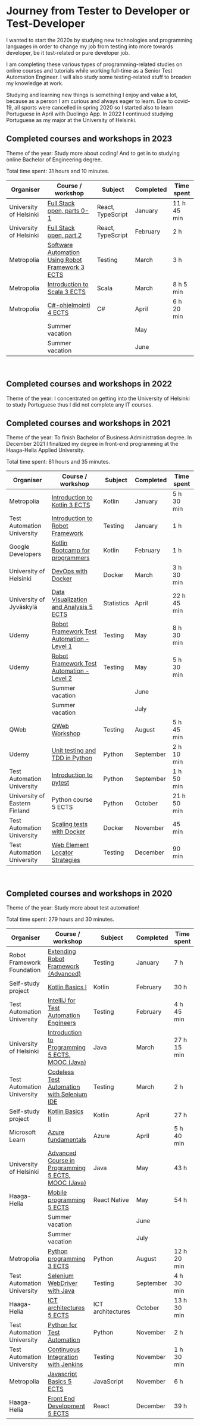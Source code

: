 # Journey from Tester to Developer or Test-Developer

I wanted to start the 2020s by studying new technologies and programming languages in order to change my job from testing into more towards developer, be it test-related or pure developer job.

I am completing these various types of programming-related studies on online courses and tutorials while working full-time as a Senior Test Automation Engineer. I will also study some testing-related stuff to broaden my knowledge at work.

Studying and learning new things is something I enjoy and value a lot, because as a person I am curious and always eager to learn. Due to covid-19, all sports were cancelled in spring 2020 so I started also to learn Portuguese in April with Duolingo App. In 2022 I continued studying Portuguese as my major at the University of Helsinki.

## Completed courses and workshops in 2023

Theme of the year: Study more about coding! And to get in to studying online Bachelor of Engineering degree.

Total time spent: 31 hours and 10 minutes.

| Organiser | Course / workshop        | Subject | Completed | Time spent |
| -------------------- | ------------- | ----- | ------------- | ---------- |
| University of Helsinki | [Full Stack open, parts 0-1](https://fullstackopen.com/) | React, TypeScript | January | 11 h 45 min |
| University of Helsinki | [Full Stack open, part 2](https://fullstackopen.com/) | React, TypeScript | February | 2 h |
| Metropolia | [Software Automation Using Robot Framework 3 ECTS](https://campusonline.fi/course/software-automation-using-robot-framework/) | Testing | March | 3 h |
| Metropolia | [Introduction to Scala 3 ECTS](https://campusonline.fi/course/introduction-to-scala/) | Scala | March | 8 h 5 min |
| Metropolia | [C#-ohjelmointi 4 ECTS](https://campusonline.fi/course/c-ohjelmointi-2/) | C# | April | 6 h 20 min |
| | Summer vacation | | May | |
| | Summer vacation | | June | |

&nbsp;&nbsp;

## Completed courses and workshops in 2022

Theme of the year: I concentrated on getting into the University of Helsinki to study Portuguese thus I did not complete any IT courses.
&nbsp;&nbsp;

## Completed courses and workshops in 2021

Theme of the year: To finish Bachelor of Business Administration degree. In December 2021 I finalized my degree in front-end programming at the Haaga-Helia Applied University.

Total time spent: 81 hours and 35 minutes.

| Organiser | Course / workshop        | Subject | Completed | Time spent |
| -------------------- | ------------- | ----- | ------------- | ---------- |
| Metropolia | [Introduction to Kotlin 3 ECTS](https://campusonline.fi/en/course/kotlin/) | Kotlin | January | 5 h 30 min |
| Test Automation University | [Introduction to Robot Framework](https://testautomationu.applitools.com/robot-framework-refresh/) | Testing | January | 1 h |
| Google Developers | [Kotlin Bootcamp for programmers](https://developer.android.com/codelabs/kotlin-bootcamp-welcome#0) | Kotlin | February | 1 h |
| University of Helsinki | [DevOps with Docker](https://devopswithdocker.com/) | Docker | March | 3 h 30 min |
| University of Jyväskylä | [Data Visualization and Analysis 5 ECTS](https://opinto-opas.jyu.fi/2021/fi/opintojakso/tilp2400/) | Statistics | April | 22 h 45 min |
| Udemy | [Robot Framework Test Automation - Level 1](https://www.udemy.com/course/robot-framework-level-1/) | Testing | May | 8 h 30 min |
| Udemy | [Robot Framework Test Automation - Level 2](https://www.udemy.com/course/robot-framework-2/) | Testing | May | 5 h 30 min |
| | Summer vacation | | June | |
| | Summer vacation | | July | |
| QWeb | [QWeb Workshop](https://github.com/qentinelqi/qweb_workshop) | Testing | August | 5 h 45 min |
| Udemy | [Unit testing and TDD in Python](https://www.udemy.com/course/unit-testing-and-tdd-in-python/) | Python | September | 2 h 10 min |
| Test Automation University | [Introduction to pytest](https://testautomationu.applitools.com/pytest-tutorial/) | Python | September | 1 h 50 min |
| University of Eastern Finland | Python course 5 ECTS | Python | October | 21 h 50 min |
| Test Automation University | [Scaling tests with Docker](https://testautomationu.applitools.com/scaling-tests-with-docker/) | Docker | November | 45 min |
| Test Automation University | [Web Element Locator Strategies](https://testautomationu.applitools.com/web-element-locator-strategies/) | Testing | December | 90 min |

&nbsp;&nbsp;

## Completed courses and workshops in 2020

Theme of the year: Study more about test automation!

Total time spent: 279 hours and 30 minutes.

| Organiser | Course / workshop        | Subject | Completed | Time spent |
| -------------------- | ------------- | ----- | ------------- | ---------- |
| Robot Framework Foundation | [Extending Robot Framework (Advanced)](https://robocon.io/#extending-robot-framework-(advanced)-[sold-out])| Testing | January | 7 h |
| Self-study project |[Kotlin Basics I](https://github.com/teijatestaaja/kotlin-self-study) | Kotlin | February | 30 h |
| Test Automation University | [IntelliJ for Test Automation Engineers](https://testautomationu.applitools.com/intellij/) | Testing | February | 4 h 45 min |
| University of Helsinki | [Introduction to Programming 5 ECTS, MOOC (Java)](https://ohjelmointi-20.mooc.fi/) | Java | March | 27 h 15 min |
| Test Automation University | [Codeless Test Automation with Selenium IDE](https://testautomationu.applitools.com/codeless-test-automation-with-selenium-ide/) | Testing | March | 2 h |
| Self-study project | [Kotlin Basics II](https://github.com/teijatestaaja/kotlin-self-study) | Kotlin | April | 27 h |
| Microsoft Learn | [Azure fundamentals](https://docs.microsoft.com/fi-fi/learn/paths/azure-fundamentals/) | Azure | April | 5 h 40 min |
| University of Helsinki | [Advanced Course in Programming 5 ECTS, MOOC (Java)](https://ohjelmointi-20.mooc.fi/) | Java | May | 43 h |
| Haaga-Helia | [Mobile programming 5 ECTS](https://opinto-opas.haaga-helia.fi/course_unit/SWD4TN021) | React Native | May | 54 h |
| | Summer vacation | | June | |
| | Summer vacation | | July | |
| Metropolia | [Python programming 3 ECTS](https://campusonline.fi/course/python-programming/) | Python | August | 12 h 20 min |
| Test Automation University | [Selenium WebDriver with Java](https://testautomationu.applitools.com/selenium-webdriver-tutorial-java/) | Testing | September | 4 h 30 min |
| Haaga-Helia | [ICT architectures 5 ECTS](https://opinto-opas.haaga-helia.fi/course_unit/BIG4TA023) | ICT architectures | October | 13 h 30 min |
| Test Automation University | [Python for Test Automation](https://testautomationu.applitools.com/python-tutorial/) | Python | November | 2 h |
| Test Automation University | [Continuous Integration with Jenkins](https://testautomationu.applitools.com/jenkins-tutorial/) | Testing | November | 1 h 30 min |
| Metropolia | [Javascript Basics 5 ECTS](https://campusonline.fi/course/javascript-perusteet/) | JavaScript | November | 6 h |
| Haaga-Helia | [Front End Development 5 ECTS](https://opinto-opas.haaga-helia.fi/course_unit/SWD4TF022) | React | December | 39 h |

